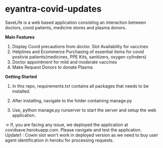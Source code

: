 # eyantra-covid-updates

SaveLife is a web based application consisting an interaction between doctors, covid patients, medicine stores and plasma donors.

**Main Features**

1. Display Covid precautions from doctor. Slot Availability for vaccines
2. Helplines and Ecommerce Purchasing of essential items for covid postivie patients(medicines, PPE Kits, sanitizers, oxygen cylinders)
3. Doctor appointment for mild and moderate vaccines
4. Make Request Donors to donate Plasma

**Getting Started**

1. In this repo, requirements.txt contains all packages that needs to be installed.

2. After installing, navigate to the folder containing manage.py

3. Use, python manage.py runserver to start the server and setup the web application.

-> If, you are facing any issue, we deployed the application at covidsave.herokuapp.com. Please navigate and test the application.
Update1 : Cowin slot won't work  in deployed version as we need to buy user agent identification in heroku for processing requests.

